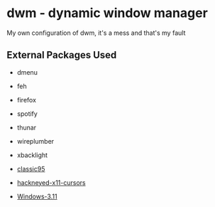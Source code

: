 # dwm - dynamic window manager

My own configuration of dwm, it's a mess and that's my fault

## External Packages Used

-   dmenu
-   feh
-   firefox
-   spotify
-   thunar
-   wireplumber
-   xbacklight

-   [classic95](https://github.com/quadpixels/classic95)
-   [hackneyed-x11-cursors](https://gitlab.com/Enthymeme/hackneyed-x11-cursors.git)
-   [Windows-3.11](https://github.com/B00merang-Project/Windows-3.11)

